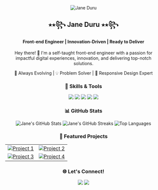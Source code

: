 <div align="center">
  <!-- Profile Image -->
  <img src="https://ibb.co/KGm3Z2p" alt="Jane Duru" />

  <!-- Name and Title -->
  <h2>⭑⭒꧂ Jane Duru ⭑⭒꧂</h2>
  <h4>Front-end Engineer | Innovation-Driven | Ready to Deliver</h4>

  <!-- Short Introduction -->
  <p>Hey there! 👋 I'm a self-taught front-end engineer with a passion for impactful digital experiences, innovation, and delivering top-notch solutions.</p>
  <p>🚀 Always Evolving | 💡 Problem Solver | 🎨 Responsive Design Expert</p>

  <!-- Skills & Tools -->
  <h3>🚀 Skills & Tools</h3>
  <p>
    <img src="https://img.shields.io/badge/HTML5-E34F26?style=for-the-badge&logo=html5&logoColor=white" />
    <img src="https://img.shields.io/badge/CSS3-1572B6?style=for-the-badge&logo=css3&logoColor=white" />
    <img src="https://img.shields.io/badge/TailwindCSS-38B2AC?style=for-the-badge&logo=tailwind-css&logoColor=white" />
    <img src="https://img.shields.io/badge/JavaScript-F7DF1E?style=for-the-badge&logo=javascript&logoColor=black" />
    <img src="https://img.shields.io/badge/React-61DAFB?style=for-the-badge&logo=react&logoColor=black" />
  </p>

  <!-- GitHub Stats -->
  <h3>📊 GitHub Stats</h3>
  <img src="https://github-readme-stats.vercel.app/api?username=janeezy&show_icons=true&theme=radical" alt="Jane's GitHub Stats" />
  <img src="https://github-readme-streak-stats.herokuapp.com/?user=janeezy&theme=radical" alt="Jane's GitHub Streaks" />
  <img src="https://github-readme-stats.vercel.app/api/top-langs/?username=janeezy&layout=compact&theme=radical" alt="Top Languages" />

  <!-- Featured Projects -->
  <h3>🚀 Featured Projects</h3>
  <table>
    <tr>
      <td><a href="https://github.com/janeezy/project1"><img src="https://github-readme-stats.vercel.app/api/pin/?username=janeezy&repo=project1&theme=radical" alt="Project 1" /></a></td>
      <td><a href="https://github.com/janeezy/project2"><img src="https://github-readme-stats.vercel.app/api/pin/?username=janeezy&repo=project2&theme=radical" alt="Project 2" /></a></td>
    </tr>
    <tr>
      <td><a href="https://github.com/janeezy/project3"><img src="https://github-readme-stats.vercel.app/api/pin/?username=janeezy&repo=project3&theme=radical" alt="Project 3" /></a></td>
      <td><a href="https://github.com/janeezy/project4"><img src="https://github-readme-stats.vercel.app/api/pin/?username=janeezy&repo=project4&theme=radical" alt="Project 4" /></a></td>
    </tr>
  </table>

  <!-- Social Links -->
  <h3>🌐 Let's Connect!</h3>
  <p>
    <a href="https://www.linkedin.com/in/janeezy"><img src="https://img.shields.io/badge/LinkedIn-%230077B5.svg?style=for-the-badge&logo=linkedin&logoColor=white" /></a>
    <a href="https://github.com/janeezy"><img src="https://img.shields.io/badge/GitHub-%23121011.svg?style=for-the-badge&logo=github&logoColor=white" /></a>
  </p>
</div>
